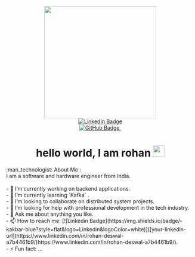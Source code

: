 <div id="header" align="center">
  <img src="https://drive.google.com/thumbnail?id=1Z093twpIzIT4WIB30NhmxkCxB9LT9YzY" width="300"/>
</div>
<div id="badges" align="center">
  <a href="https://www.linkedin.com/in/rohan-deswal-a7b4461b9/">
    <img src="https://img.shields.io/badge/LinkedIn-black?style=for-the-badge&logo=linkedin&logoColor=gold" alt="LinkedIn Badge">
  </a>
  <br>
  <a href="https://github.com/rohan-deswal">
    <img src="https://img.shields.io/badge/Github-black?style=for-the-badge&logo=github&logoColor=gold" alt="GitHub Badge">
  </a>
<img src="https://komarev.com/ghpvc/?username=rohan-deswal&style=for-the-badge&color=000000&abbreviated=true" alt="">
</div>

<h1 align="center">
  hello world, I am rohan
  
  <img src="https://media.tenor.com/_G4SJlstdSMAAAAi/kitty-heart.gif" width="30px"/>
</h1>
:man_technologist: About Me :
<br>
I am a software and hardware engineer from India.
<br><br>
- 🔭 I’m currently working on backend applications.<br>
- 🌱 I’m currently learning `Kafka` .<br>
- 👯 I’m looking to collaborate on distributed system projects.<br>
- 🤔 I’m looking for help with professional development in the tech industry.<br>
- 💬 Ask me about anything you like.<br>
- 📫 How to reach me: [![Linkedin Badge](https://img.shields.io/badge/-kakbar-blue?style=flat&logo=Linkedin&logoColor=white)]([your-linkedin-url](https://www.linkedin.com/in/rohan-deswal-a7b4461b9/)https://www.linkedin.com/in/rohan-deswal-a7b4461b9/).<br>
- ⚡ Fun fact: ...<br>

